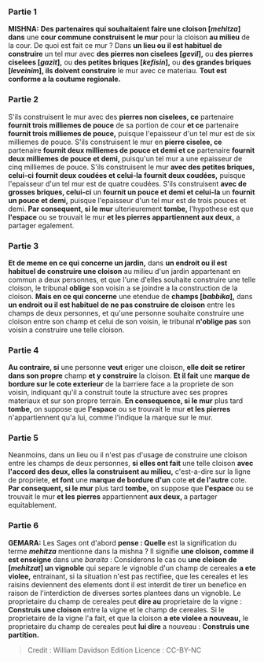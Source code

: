 
### Partie 1
<strong>MISHNA:</strong> <b>Des partenaires qui souhaitaient faire une cloison [<i>mehitza</i>] dans</b> une <b>cour commune construisent le mur</b> pour la cloison <b>au milieu</b> de la cour. De quoi est fait ce mur ? Dans <b>un lieu ou il est habituel de construire</b> un tel mur avec <b>des pierres non ciselees [<i>gevil</i>],</b> ou <b>des pierres ciselees [<i>gazit</i>],</b> ou <b>des petites briques [<i>kefisin</i>],</b> ou <b>des grandes briques [<i>leveinim</i>], ils doivent construire</b> le mur avec ce materiau. <b>Tout est conforme a la coutume regionale.</b>

### Partie 2
S'ils construisent le mur avec des <b>pierres non ciselees, ce</b> partenaire <b>fournit trois milliemes de pouce</b> de sa portion de cour <b>et ce</b> partenaire <b>fournit trois milliemes de pouce,</b> puisque l'epaisseur d'un tel mur est de six milliemes de pouce. S'ils construisent le mur en <b>pierre ciselee, ce</b> partenaire <b>fournit deux milliemes de pouce et demi et ce</b> partenaire <b>fournit deux milliemes de pouce et demi,</b> puisqu'un tel mur a une epaisseur de cinq milliemes de pouce. S'ils construisent le mur <b>avec des petites briques, celui-ci</b> <b>fournit deux coudées et celui-la</b> <b>fournit deux coudées,</b> puisque l'epaisseur d'un tel mur est de quatre coudées. S'ils construisent <b>avec de grosses briques, celui-ci</b> un <b>fournit un pouce et demi et celui-la</b> un <b>fournit un pouce et demi,</b> puisque l'epaisseur d'un tel mur est de trois pouces et demi. <b>Par consequent, si le mur</b> ulterieurement <b>tombe,</b> l'hypothese est que <b>l'espace</b> ou se trouvait le mur <b>et les pierres appartiennent aux deux,</b> a partager egalement.

### Partie 3
<b>Et de meme en ce qui concerne un jardin,</b> dans <b>un endroit ou il est habituel de construire une cloison</b> au milieu d'un jardin appartenant en commun a deux personnes, et que l'une d'elles souhaite construire une telle cloison, le tribunal <b>oblige</b> son voisin a se joindre a la construction de la cloison. <b>Mais en ce qui concerne</b> une etendue de <b>champs [<i>babbika</i>],</b> dans <b>un endroit ou il est habituel de ne pas construire de cloison</b> entre les champs de deux personnes, et qu'une personne souhaite construire une cloison entre son champ et celui de son voisin, le tribunal <b>n'oblige pas</b> son voisin a construire une telle cloison.

### Partie 4
<b>Au contraire, si</b> une personne <b>veut</b> eriger une cloison, <b>elle doit se retirer dans son propre</b> champ <b>et y construire</b> la cloison. <b>Et il fait</b> une <b>marque de bordure sur le cote exterieur</b> de la barriere face a la propriete de son voisin, indiquant qu'il a construit toute la structure avec ses propres materiaux et sur son propre terrain. <b>En consequence, si le mur</b> plus tard <b>tombe,</b> on suppose que <b>l'espace</b> ou se trouvait le mur <b>et les pierres</b> n'appartiennent qu'a lui,</b> comme l'indique la marque sur le mur.

### Partie 5
Neanmoins, dans un lieu ou il n'est pas d'usage de construire une cloison entre les champs de deux personnes, <b>si elles ont fait</b> une telle cloison <b>avec l'accord des deux, elles la construisent au milieu,</b> c'est-a-dire sur la ligne de propriete, <b>et font</b> une <b>marque de bordure d'un</b> cote <b>et de l'autre</b> cote. <b>Par consequent, si le mur</b> plus tard <b>tombe,</b> on suppose que <b>l'espace</b> ou se trouvait le mur <b>et les pierres</b> appartiennent <b>aux deux, </b> a partager equitablement.

### Partie 6
<strong>GEMARA:</strong> Les Sages ont d'abord <b>pense : Quelle</b> est la signification du terme <b><i>mehitza</i></b> mentionne dans la mishna ? Il signifie <b>une cloison, comme il est enseigne</b> dans une <i>baraita</i> : Considerons le cas ou <b>une cloison de [<i>mehitzat</i>] un vignoble</b> qui separe le vignoble d'un champ de cereales <b>a ete violee,</b> entrainant, si la situation n'est pas rectifiee, que les cereales et les raisins deviennent des elements dont il est interdit de tirer un benefice en raison de l'interdiction de diverses sortes plantees dans un vignoble. Le proprietaire du champ de cereales peut <b>dire au</b> proprietaire de la vigne : <b>Construis une cloison</b> entre la vigne et le champ de cereales. Si le proprietaire de la vigne l'a fait, et que la cloison <b>a ete violee a nouveau,</b> le proprietaire du champ de cereales peut <b>lui dire</b> a nouveau : <b>Construis une partition.</b>

>Credit : William Davidson Edition
>Licence : CC-BY-NC